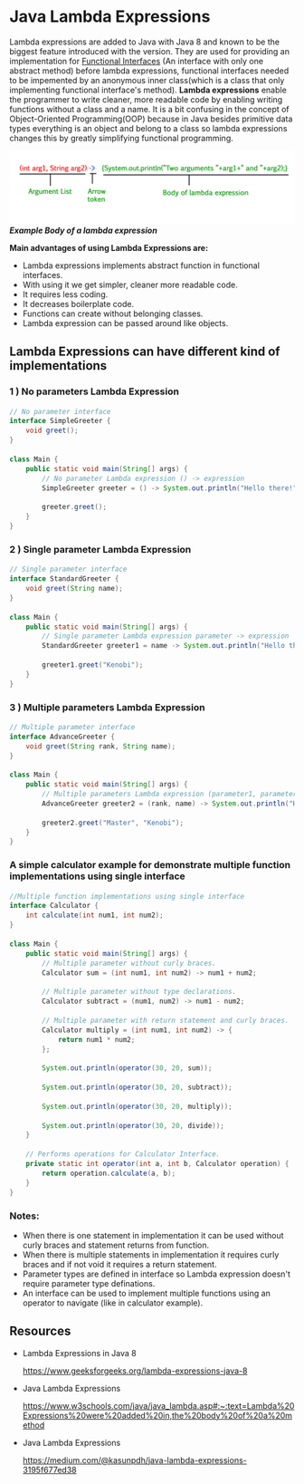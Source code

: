 # Java Lambda Expressions

Lambda expressions are added to Java with Java 8 and known to be the biggest feature introduced with the version. They
are used for providing an implementation
for [Functional Interfaces](https://github.com/Erk-Vural/turkcell-java-articles/tree/main/functional-interfaces) (An
interface with only one abstract method) before lambda expressions, functional interfaces needed to be impemented by an
anonymous inner class(which is a class that only implementing functional interface's method). **Lambda expressions**
enable the programmer to write cleaner, more readable code by enabling writing functions without a class and a name. It
is a bit confusing in the concept of Object-Oriented Programming(OOP) because in Java besides primitive data types
everything is an object and belong to a class so lambda expressions changes this by greatly simplifying functional
programming.


![lambda-expression-structure](lambda-expression.jpg)
_**Example Body of a lambda expression**_

**Main advantages of using Lambda Expressions are:**

- Lambda expressions implements abstract function in functional interfaces.
- With using it we get simpler, cleaner more readable code.
- It requires less coding.
- It decreases boilerplate code.
- Functions can create without belonging classes.
- Lambda expression can be passed around like objects.

## Lambda Expressions can have different kind of implementations

### 1 ) No parameters Lambda Expression

```java
// No parameter interface
interface SimpleGreeter {
    void greet();
}

class Main {
    public static void main(String[] args) {
        // No parameter Lambda expression () -> expression
        SimpleGreeter greeter = () -> System.out.println("Hello there!");

        greeter.greet();
    }
}
```

### 2 ) Single parameter Lambda Expression

```java
// Single parameter interface
interface StandardGreeter {
    void greet(String name);
}

class Main {
    public static void main(String[] args) {
        // Single parameter Lambda expression parameter -> expression
        StandardGreeter greeter1 = name -> System.out.println("Hello there " + name);

        greeter1.greet("Kenobi");
    }
}
```

### 3 ) Multiple parameters Lambda Expression

```java
// Multiple parameter interface
interface AdvanceGreeter {
    void greet(String rank, String name);
}

class Main {
    public static void main(String[] args) {
        // Multiple parameters Lambda expression (parameter1, parameter2) -> expression
        AdvanceGreeter greeter2 = (rank, name) -> System.out.println("Hello there " + rank + " " + name);

        greeter2.greet("Master", "Kenobi");
    }
}
```

### A simple calculator example for demonstrate multiple function implementations using single interface

```java
//Multiple function implementations using single interface
interface Calculator {
    int calculate(int num1, int num2);
}

class Main {
    public static void main(String[] args) {
        // Multiple parameter without curly braces.
        Calculator sum = (int num1, int num2) -> num1 + num2;

        // Multiple parameter without type declarations.
        Calculator subtract = (num1, num2) -> num1 - num2;

        // Multiple parameter with return statement and curly braces.
        Calculator multiply = (int num1, int num2) -> {
            return num1 * num2;
        };

        System.out.println(operator(30, 20, sum));

        System.out.println(operator(30, 20, subtract));

        System.out.println(operator(30, 20, multiply));

        System.out.println(operator(30, 20, divide));
    }

    // Performs operations for Calculator Interface.
    private static int operator(int a, int b, Calculator operation) {
        return operation.calculate(a, b);
    }
}
 ```    

### Notes:

- When there is one statement in implementation it can be used without curly braces and statement returns from function.
- When there is multiple statements in implementation it requires curly braces and if not void it requires a return
  statement.
- Parameter types are defined in interface so Lambda expression doesn't require parameter type definations.
- An interface can be used to implement multiple functions using an operator to navigate (like in calculator example).

## Resources

- Lambda Expressions in Java 8

  https://www.geeksforgeeks.org/lambda-expressions-java-8


- Java Lambda Expressions

  https://www.w3schools.com/java/java_lambda.asp#:~:text=Lambda%20Expressions%20were%20added%20in,the%20body%20of%20a%20method


- Java Lambda Expressions

  https://medium.com/@kasunpdh/java-lambda-expressions-3195f677ed38
